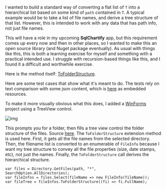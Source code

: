 I wanted to build a standard way of converting a flat list of `T` into a hierarchical list based on some kind of `path` contained in `T`. A typical example would be to take a list of file names, and derive a tree structure of that list. However, this is intended to work with any data that has path info, not just file names.

This will have a role in my upcoming **SqlChartify** app, but this requirement comes up every now and then in other places, so I wanted to make this an open source library (and Nuget package eventually). As usual with things like this, this is both a learning exercise for myself and something with a practical intended use. I struggle with recursion-based things like this, and I found it a difficult and worthwhile exercise.

Here is the method itself: [ToFolderStructure](https://github.com/adamosoftware/FolderBuilder/blob/master/FolderBuilder.Library/FolderExtension.cs#L10).

Here are some test cases that show what it's meant to do. The tests rely on text comparison with some json content, which is [here](https://github.com/adamosoftware/FolderBuilder/tree/master/Tests/Resources) as embedded resources.

To make it more visually obvious what this does, I added a [WinForms](https://github.com/adamosoftware/FolderBuilder/tree/master/WinFormsTest) project using a TreeView control.

![img](https://adamosoftware.blob.core.windows.net:443/images/FolderBuilder.png)

This prompts you for a folder, then fills a tree view control the folder structure of the files. Source [here](https://github.com/adamosoftware/FolderBuilder/blob/master/WinFormsTest/Form1.cs#L28). The `ToFolderStructure` extension method is used here. First, it gets all the file names from the selected directory. Then, the filename list is converted to an enumerable of `FileInfo` because I want my tree structure to convey all the file properties (size, date stamps, etc), not just the names. Finally, the `ToFolderStructure` call derives the hierarchical structure.
```
var files = Directory.GetFiles(path, "*", SearchOption.AllDirectories);
var fileInfos = files.Select(fileName => new FileInfo(fileName));
var fileTree = fileInfos.ToFolderStructure((fi) => fi.FullName);
```
